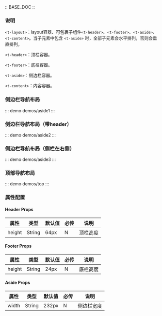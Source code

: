 :: BASE_DOC ::

### 说明

`<t-layout>`：layout容器、可包裹子组件`<t-header>`、`<t-footer>`、`<t-aside>`、`<t-content>`。当子元素中包含 `<t-aside>` 时，全部子元素会水平排列，否则会垂直排列。

`<t-header>`：顶栏容器。

`<t-footer>`：底栏容器。

`<t-aside>`：侧边栏容器。

`<t-content>`：内容容器。

### 侧边栏导航布局

::: demo demos/aside1
::: 

### 侧边栏导航布局（带header）

::: demo demos/aside2 
::: 

### 侧边栏导航布局（侧栏在右侧）

::: demo demos/aside3 
::: 

### 顶部导航布局

::: demo demos/top 
:::

### 属性配置

#### Header Props
| 属性 | 类型 | 默认值 | 必传 | 说明 |
|-----|-----|-----|-----|-----|
|height|String|64px|N|顶栏高度|

#### Footer Props
| 属性 | 类型 | 默认值 | 必传 | 说明 |
|-----|-----|-----|-----|-----|
|height|String|24px|N|底栏高度|

#### Aside Props
| 属性 | 类型 | 默认值 | 必传 | 说明 |
|-----|-----|-----|-----|-----|
|width|String|232px|N|侧边栏宽度|